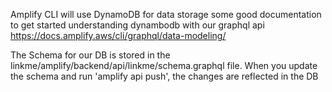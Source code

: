 

Amplify CLI will use DynamoDB for data storage
some good documentation to get started understanding dynambodb with our graphql api
<https://docs.amplify.aws/cli/graphql/data-modeling/>

The Schema for our DB is stored in the linkme/amplify/backend/api/linkme/schema.graphql file.
When you update the schema and run 'amplify api push', the changes are reflected in the DB